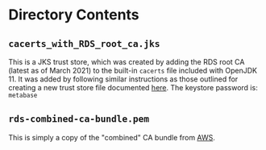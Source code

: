 # Directory Contents

## `cacerts_with_RDS_root_ca.jks`
This is a JKS trust store, which was created by adding the RDS root CA (latest as of March 2021) to the built-in
`cacerts` file included with OpenJDK 11. It was added by following similar instructions as those outlined for
creating a new trust store file documented
[here](https://docs.aws.amazon.com/AmazonRDS/latest/UserGuide/UsingWithRDS.SSL.html). The keystore password is:
`metabase`

## `rds-combined-ca-bundle.pem`
This is simply a copy of the "combined" CA bundle from
[AWS](https://docs.aws.amazon.com/AmazonRDS/latest/UserGuide/UsingWithRDS.SSL.html).
